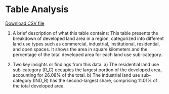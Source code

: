 # Table Analysis
[Download CSV file](Landuse%20Type%20by%20Developed%20Area%20(2008).csv)

1. A brief description of what this table contains:
This table presents the breakdown of developed land area in a region, categorized into different land use types such as commercial, industrial, institutional, residential, and open spaces. It shows the area in square kilometers and the percentage of the total developed area for each land use sub-category.

2. Two key insights or findings from this data:
a) The residential land use sub-category (R_C) occupies the largest portion of the developed area, accounting for 26.08% of the total.
b) The industrial land use sub-category (IND_B) has the second-largest share, comprising 11.01% of the total developed area.
